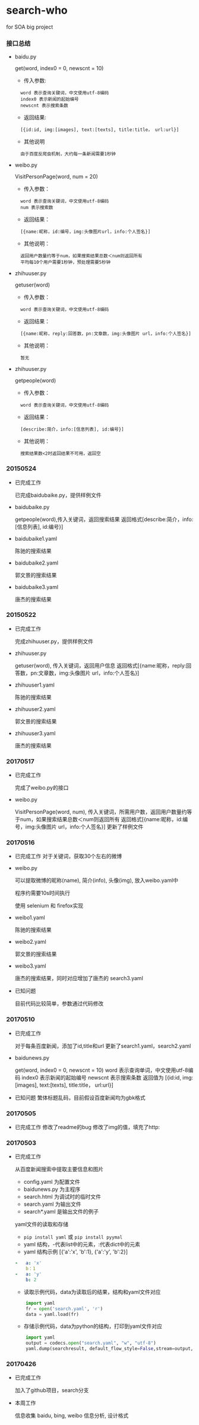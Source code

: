 # search-who
for SOA big project

### 接口总结

+ baidu.py
        
    get(word, index0 = 0, newscnt = 10)
    - 传入参数:
    >
        word 表示查询关键词，中文使用utf-8编码
        index0 表示新闻的起始编号
        newscnt 表示搜索条数
    
    - 返回结果:
    >
        [{id:id, img:[images], text:[texts], title:title， url:url}]
    
    - 其他说明
    >
        由于百度反爬虫机制，大约每一条新闻需要1秒钟
+ weibo.py

    VisitPersonPage(word, num = 20)
    - 传入参数：
    >
        word 表示查询关键词，中文使用utf-8编码
        num 表示搜索数
    
    - 返回结果：
    >
        [{name:昵称，id:编号，img:头像图片url，info:个人签名}]
    - 其他说明：
    >
        返回用户数量约等于num，如果搜索结果总数＜num则返回所有
        平均每10个用户需要1秒钟，预处理需要5秒钟

+ zhihuuser.py

    getuser(word)
    - 传入参数：
    >
        word 表示查询关键词，中文使用utf-8编码
    
    - 返回结果：
    >
        [{name:昵称，reply:回答数，pn:文章数，img:头像图片 url，info:个人签名}]
    - 其他说明：
    >
        暂无

+ zhihuuser.py

    getpeople(word)
    - 传入参数：
    >
        word 表示查询关键词，中文使用utf-8编码
    
    - 返回结果：
    >
        [describe:简介，info:[信息列表], id:编号}]
    - 其他说明：
    >
        搜索结果数<2时返回结果不可用，返回空
### 20150524

+ 已完成工作

    已完成baidubaike.py，提供样例文件

+ baidubaike.py

    getpeople(word),传入关键词，返回搜索结果
    返回格式[describe:简介，info:[信息列表], id:编号}]

+ baidubaike1.yaml 
    
    陈驰的搜索结果

+ baidubaike2.yaml 
    
    郭文景的搜索结果

+ baidubaike3.yaml 
    
    唐杰的搜索结果

### 20150522

+ 已完成工作

    完成zhihuuser.py，提供样例文件

+ zhihuuser.py

    getuser(word), 传入关键词，返回用户信息
    返回格式[{name:昵称，reply:回答数，pn:文章数，img:头像图片 url，info:个人签名}]

+ zhihuuser1.yaml 
    
    陈驰的搜索结果

+ zhihuuser2.yaml 
    
    郭文景的搜索结果

+ zhihuuser3.yaml 
    
    唐杰的搜索结果

### 20170517
+ 已完成工作

    完成了weibo.py的接口

+ weibo.py

    VisitPersonPage(word, num), 传入关键词，所需用户数，返回用户数量约等于num，如果搜索结果总数＜num则返回所有
    返回格式[{name:昵称，id:编号，img:头像图片 url，info:个人签名}]
    更新了样例文件




### 20170516

+ 已完成工作
    对于关键词，获取30个左右的微博
    
+ weibo.py
    
    可以提取微博的昵称(name), 简介(info), 头像(img), 放入weibo.yaml中<br>

    程序约需要10s时间执行<br>

    使用 selenium 和 firefox实现<br>

+ weibo1.yaml 
    
    陈驰的搜索结果

+ weibo2.yaml 
    
    郭文景的搜索结果

+ weibo3.yaml 
    
    唐杰的搜索结果，同时对应增加了唐杰的 search3.yaml

+ 已知问题
    
    目前代码比较简单，参数通过代码修改

### 20170510

+ 已完成工作
    
    对于每条百度新闻，添加了id,title和url
    更新了search1.yaml，search2.yaml
    
+ baidunews.py
    
    get(word, index0 = 0, newscnt = 10)
    word 表示查询单词，中文使用utf-8编码
    index0 表示新闻的起始编号
    newscnt 表示搜索条数
    返回值为 [{id:id, img:[images], text:[texts], title:title， url:url}]

+ 已知问题
    繁体标题乱码，目前假设百度新闻均为gbk格式


### 20170505

+ 已完成工作
    修改了readme的bug
    修改了img的值，填充了http:


### 20170503

+ 已完成工作 

    从百度新闻搜索中提取主要信息和图片

    - config.yaml 为配置文件
    - baidunews.py 为主程序
    - search.html 为调试时的临时文件
    - search.yaml 为输出文件
    - search*.yaml 是输出文件的例子

    yaml文件的读取和存储

    - `pip install yaml` 或 `pip install pyymal`
    - yaml 结构，-代表list中的元素，:代表dict中的元素
    - yaml 结构示例 [{'a':'x', 'b':1}, {'a':'y', 'b':2}]
    ``` yaml
    -   a: 'x'
        b：1
    -   a: 'y'
        b: 2
    ```

    - 读取示例代码，data为读取后的结果，结构和yaml文件对应


    ```python
        import yaml
        fr = open('search.yaml', 'r')
        data = yaml.load(fr)
    ```

    - 存储示例代码，data为python的结构，打印到yaml文件对应

    ```python
        import yaml
        output = codecs.open("search.yaml", "w", "utf-8")
        yaml.dump(searchresult, default_flow_style=False,stream=output,indent=4,encoding='utf-8',allow_unicode=True, width=1000)

    ```


### 20170426

+ 已完成工作

    加入了github项目，search分支

+ 本周工作

    信息收集 baidu, bing, weibo
    信息分析, 设计格式

    